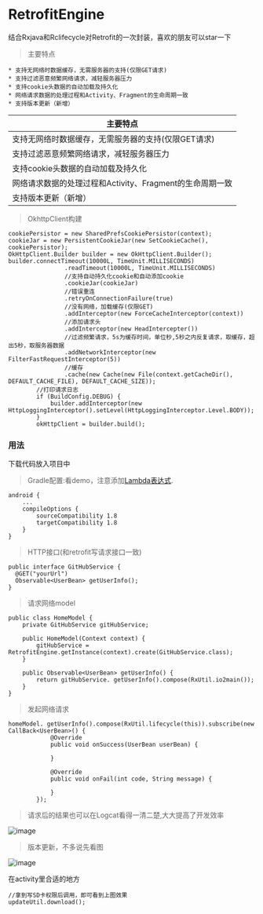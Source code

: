 # RetrofitEngine
结合Rxjava和Rclifecycle对Retrofit的一次封装，喜欢的朋友可以star一下
> 主要特点

```
* 支持无网络时数据缓存，无需服务器的支持(仅限GET请求)
* 支持过滤恶意频繁网络请求，减轻服务器压力
* 支持cookie头数据的自动加载及持久化
* 网络请求数据的处理过程和Activity、Fragment的生命周期一致
* 支持版本更新（新增）
```

| 主要特点        |
| --------   |
| 支持无网络时数据缓存，无需服务器的支持(仅限GET请求)        |
| 支持过滤恶意频繁网络请求，减轻服务器压力      |
| 支持cookie头数据的自动加载及持久化        |
| 网络请求数据的处理过程和Activity、Fragment的生命周期一致        |
| 支持版本更新（新增）       |

> OkhttpClient构建

```
cookiePersistor = new SharedPrefsCookiePersistor(context);
cookieJar = new PersistentCookieJar(new SetCookieCache(), cookiePersistor);
OkHttpClient.Builder builder = new OkHttpClient.Builder();
builder.connectTimeout(10000L, TimeUnit.MILLISECONDS)
                .readTimeout(10000L, TimeUnit.MILLISECONDS)
                //支持自动持久化cookie和自动添加cookie
                .cookieJar(cookieJar)
                //错误重连
                .retryOnConnectionFailure(true)
                //没有网络，加载缓存(仅限GET)
                .addInterceptor(new ForceCacheInterceptor(context))
                //添加请求头
                .addInterceptor(new HeadIntercepter())
                //过滤频繁请求，5s为缓存时间，单位秒,5秒之内反复请求，取缓存，超出5秒，取服务器数据
                .addNetworkInterceptor(new FilterFastRequestInterceptor(5))
                //缓存
                .cache(new Cache(new File(context.getCacheDir(), DEFAULT_CACHE_FILE), DEFAULT_CACHE_SIZE));
        //打印请求日志
        if (BuildConfig.DEBUG) {
            builder.addInterceptor(new HttpLoggingInterceptor().setLevel(HttpLoggingInterceptor.Level.BODY));
        }
        okHttpClient = builder.build();
```
### 用法
下载代码放入项目中
>Gradle配置:看demo，注意添加[Lambda表达式](http://www.jianshu.com/p/5fc2b3362702).

```
android {
	...
    compileOptions {
        sourceCompatibility 1.8
        targetCompatibility 1.8
    }
}
```
>HTTP接口(和retrofit写请求接口一致)

```
public interface GitHubService {
  @GET("yourUrl")
  Observable<UserBean> getUserInfo();
}
```
>请求网络model

```
public class HomeModel {
    private GitHubService gitHubService;

    public HomeModel(Context context) {
        gitHubService = RetrofitEngine.getInstance(context).create(GitHubService.class);
    }

    public Observable<UserBean> getUserInfo() {
        return gitHubService. getUserInfo().compose(RxUtil.io2main());
    }
}
```
>发起网络请求

```
homeModel. getUserInfo().compose(RxUtil.lifecycle(this)).subscribe(new CallBack<UserBean>() {
            @Override
            public void onSuccess(UserBean userBean) {

            }

            @Override
            public void onFail(int code, String message) {

            }
        });
```
>请求后的结果也可以在Logcat看得一清二楚,大大提高了开发效率

![image](https://github.com/sunrise10/RetrofitEngine/blob/master/app/src/main/gif/log.png)

>版本更新，不多说先看图

![image](https://github.com/sunrise10/RetrofitEngine/blob/2aef93beefa61805331a1f40729314595eb54225/app/src/main/gif/update.gif)

在activity里合适的地方
```
//拿到写SD卡权限后调用，即可看到上图效果
updateUtil.download();
```
